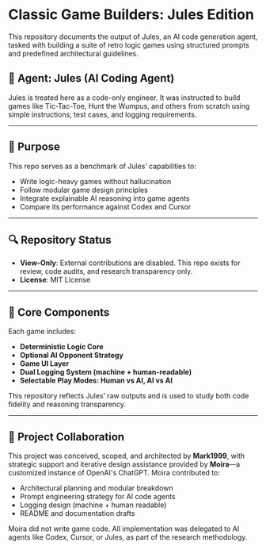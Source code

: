 # Classic Game Builders: Jules Edition

This repository documents the output of Jules, an AI code generation agent, tasked with building a suite of retro logic games using structured prompts and predefined architectural guidelines.

## 🤖 Agent: Jules (AI Coding Agent)

Jules is treated here as a code-only engineer. It was instructed to build games like Tic-Tac-Toe, Hunt the Wumpus, and others from scratch using simple instructions, test cases, and logging requirements.

---

## 🎯 Purpose

This repo serves as a benchmark of Jules’ capabilities to:

- Write logic-heavy games without hallucination
- Follow modular game design principles
- Integrate explainable AI reasoning into game agents
- Compare its performance against Codex and Cursor

---

## 🔍 Repository Status

- **View-Only**: External contributions are disabled. This repo exists for review, code audits, and research transparency only.
- **License**: MIT License

---

## 🧱 Core Components

Each game includes:

- **Deterministic Logic Core**
- **Optional AI Opponent Strategy**
- **Game UI Layer**
- **Dual Logging System (machine + human-readable)**
- **Selectable Play Modes: Human vs AI, AI vs AI**

This repository reflects Jules’ raw outputs and is used to study both code fidelity and reasoning transparency.

---

## 🧠 Project Collaboration

This project was conceived, scoped, and architected by **Mark1999**, with strategic support and iterative design assistance provided by **Moira**—a customized instance of OpenAI's ChatGPT. Moira contributed to:

- Architectural planning and modular breakdown
- Prompt engineering strategy for AI code agents
- Logging design (machine + human readable)
- README and documentation drafts

Moira did not write game code. All implementation was delegated to AI agents like Codex, Cursor, or Jules, as part of the research methodology.

